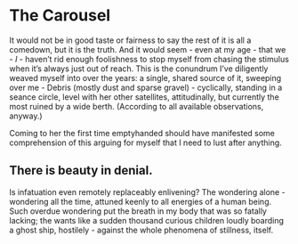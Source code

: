# The Carousel
It would not be in good taste or fairness to say the rest of it is all a comedown, but it is the truth. And it would seem - even at my age - that we - *I -* haven’t rid enough foolishness to stop myself from chasing the stimulus when it’s always just out of reach. This is the conundrum I’ve diligently weaved myself into over the years: a single, shared source of it, sweeping over me - Debris (mostly dust and sparse gravel) - cyclically, standing in a seance circle, level with her other satellites, attitudinally, but currently the most ruined by a wide berth. (According to all available observations, anyway.)

Coming to her the first time emptyhanded should have manifested some comprehension of this arguing for myself that I need to lust after anything.

## There is beauty in denial.

Is infatuation even remotely replaceably enlivening? The wondering alone - wondering all the time, attuned keenly to all energies of a human being. Such overdue wondering put the breath in my body that was so fatally lacking; the wants like a sudden thousand curious children loudly boarding a ghost ship, hostilely - against the whole phenomena of stillness, itself.

